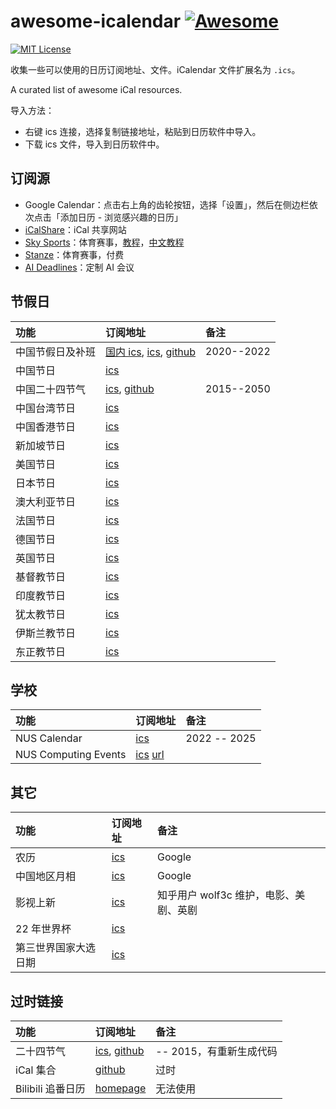 <!-- omit in toc -->

# awesome-icalendar [![Awesome](https://awesome.re/badge.svg)](https://awesome.re)

[![MIT License](https://img.shields.io/badge/license-MIT-green.svg)](https://opensource.org/licenses/MIT)

收集一些可以使用的日历订阅地址、文件。iCalendar 文件扩展名为 `.ics`。

A curated list of awesome iCal resources.

导入方法：

- 右键 ics 连接，选择复制链接地址，粘贴到日历软件中导入。
- 下载 ics 文件，导入到日历软件中。

<!-- omit in toc -->

## 订阅源

- Google Calendar：点击右上角的齿轮按钮，选择「设置」，然后在侧边栏依次点击「添加日历 - 浏览感兴趣的日历」
- [iCalShare](http://icalshare.com/)：iCal 共享网站
- [Sky Sports](https://www.skysports.com/)：体育赛事，[教程](https://www.skysports.com/calendars)，[中文教程](https://sspai.com/post/43209)
- [Stanze](https://www.stanza.co/)：体育赛事，付费
- [AI Deadlines](https://aideadlin.es/)：定制 AI 会议

## 节假日

| 功能             | 订阅地址                                                                                                                                                                                                                                                                                                                                                                | 备注       |
| :--------------- | :---------------------------------------------------------------------------------------------------------------------------------------------------------------------------------------------------------------------------------------------------------------------------------------------------------------------------------------------------------------------- | :--------- |
| 中国节假日及补班 | [国内 ics](https://www.shuyz.com/githubfiles/china-holiday-calender/master/holidayCal.ics), [ics](https://raw.githubhttps://calendar.google.com/calendar/ical/zh.islamic%23holiday%40group.v.calendar.google.com/public/basic.icsusercontent.com/lanceliao/china-holiday-calender/master/holidayCal.ics), [github](https://github.com/lanceliao/china-holiday-calender) | 2020--2022 |
| 中国节日         | [ics](webcal://p10-calendars.icloud.com/holiday/CN_zh.ics)                                                                                                                                                                                                                                                                                                              |            |
| 中国二十四节气   | [ics](https://raw.githubusercontent.com/KaitoHH/24-jieqi-ics/master/23_solar_terms_2015-01-01_2050-12-31.ics), [github](https://github.com/KaitoHH/24-jieqi-ics)                                                                                                                                                                                                        | 2015--2050 |
| 中国台湾节日     | [ics](webcal://p10-calendars.icloud.com/holiday/TW_zh.ics)                                                                                                                                                                                                                                                                                                              |            |
| 中国香港节日     | [ics](webcal://p10-calendars.icloud.com/holiday/HK_zh.ics)                                                                                                                                                                                                                                                                                                              |
| 新加坡节日       | [ics](webcal://p10-calendars.icloud.com/holiday/SG_zh.ics)                                                                                                                                                                                                                                                                                                              |
| 美国节日         | [ics](webcal://p10-calendars.icloud.com/holiday/US_en.ics)                                                                                                                                                                                                                                                                                                              |
| 日本节日         | [ics](webcal://p10-calendars.icloud.com/holiday/JP_ja.ics)                                                                                                                                                                                                                                                                                                              |
| 澳大利亚节日     | [ics](webcal://p10-calendars.icloud.com/holiday/AU_en.ics)                                                                                                                                                                                                                                                                                                              |
| 法国节日         | [ics](webcal://p10-calendars.icloud.com/holiday/FR_fr.ics)                                                                                                                                                                                                                                                                                                              |
| 德国节日         | [ics](webcal://p10-calendars.icloud.com/holiday/DE_de.ics)                                                                                                                                                                                                                                                                                                              |
| 英国节日         | [ics](webcal://p10-calendars.icloud.com/holiday/GB_en.ics)                                                                                                                                                                                                                                                                                                              |
| 基督教节日       | [ics](https://calendar.google.com/calendar/ical/zh.christian%23holiday%40group.v.calendar.google.com/public/basic.ics)                                                                                                                                                                                                                                                  |
| 印度教节日       | [ics](https://calendar.google.com/calendar/ical/zh.hinduism%23holiday%40group.v.calendar.google.com/public/basic.ics)                                                                                                                                                                                                                                                   |
| 犹太教节日       | [ics](https://calendar.google.com/calendar/ical/zh.judaism%23holiday%40group.v.calendar.google.com/public/basic.ics)                                                                                                                                                                                                                                                    |
| 伊斯兰教节日     | [ics](https://calendar.google.com/calendar/ical/zh.islamic%23holiday%40group.v.calendar.google.com/public/basic.ics)                                                                                                                                                                                                                                                    |
| 东正教节日       | [ics](https://calendar.google.com/calendar/ical/zh.orthodox_christianity%23holiday%40group.v.calendar.google.com/public/basic.ics)                                                                                                                                                                                                                                      |

## 学校

| 功能                 | 订阅地址                                                                                                                                                          | 备注         |
| :------------------- | :---------------------------------------------------------------------------------------------------------------------------------------------------------------- | :----------- |
| NUS Calendar         | [ics](webcal://p206-caldav.icloud.com.cn/published/2/MTEzMzAxODkxNDYxMTMzMDjXQLkASir3dvm3oy-13LlX0ETOKUmxyOsDRjExFpVmh5xIbnmxPUPUrvuKS9eWt14n1koEyd44rrP3tAcNdiA) | 2022 -- 2025 |
| NUS Computing Events | [ics](https://events.comp.nus.edu.sg/calfeed/calendar-master-ical.ics) [url](https://events.comp.nus.edu.sg/)                                                     |              |

## 其它

| 功能                 | 订阅地址                                                                                                                 | 备注                                   |
| :------------------- | :----------------------------------------------------------------------------------------------------------------------- | :------------------------------------- |
| 农历                 | [ics](http://www.google.com/calendar/ical/ug2j3l2nqq7uch3m9n0pm5t2lo@group.calendar.google.com/public/basic.ics)         | Google                                 |
| 中国地区月相         | [ics](https://calendar.google.com/calendar/ical/ht3jlfaac5lfd6263ulfh4tql8%40group.calendar.google.com/public/basic.ics) | Google                                 |
| 影视上新             | [ics](https://calendar.google.com/calendar/ical/291ig4cijjnirlc6krcopq5gj4%40group.calendar.google.com/public/basic.ics) | 知乎用户 wolf3c 维护，电影、美剧、英剧 |
| 22 年世界杯          | [ics](webcal://www.skysports.com/calendars/football/fixtures/competitions/world-cup?live=false)                          |                                        |
| 第三世界国家大选日期 | [ics](webcal://www.ndi.org/global-elections-calendar.ics)                                                                |                                        |

## 过时链接

| 功能              | 订阅地址                                                                                                                                               | 备注                    |
| :---------------- | :----------------------------------------------------------------------------------------------------------------------------------------------------- | :---------------------- |
| 二十四节气        | [ics](https://raw.github.com/infinet/lunar-calendar/master/chinese_lunar_prev_year_next_year.ics), [github](https://github.com/infinet/lunar-calendar) | -- 2015，有重新生成代码 |
| iCal 集合         | [github](https://github.com/toosean/ChinaPublicCalendar)                                                                                               | 过时                    |
| Bilibili 追番日历 | [homepage](https://hi94740.gitee.io/calendar-feeds-ui/)                                                                                                | 无法使用                |
